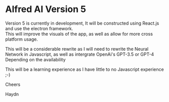 # Alfred AI Version 5

Version 5 is currently in development, It will be constructed using React.js and use the electron framework.  
This will improve the visuals of the app, as well as allow for more cross platform usage.

This will be a considerable rewrite as I will need to rewrite the Neural Network in Javascript, as well as intergrate OpenAi's GPT-3.5 or GPT-4 Depending on the availability

This will be a learning experience as I have little to no Javascript experience ;-)

Cheers

Haydn